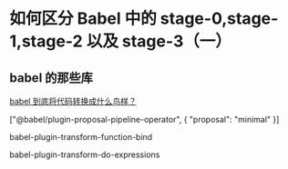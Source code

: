 # 如何区分 Babel 中的 stage-0,stage-1,stage-2 以及 stage-3（一）

## babel 的那些库

[babel 到底将代码转换成什么鸟样？](http://www.alloyteam.com/2016/05/babel-code-into-a-bird-like/)

["@babel/plugin-proposal-pipeline-operator", { "proposal": "minimal" }]

babel-plugin-transform-function-bind

babel-plugin-transform-do-expressions
